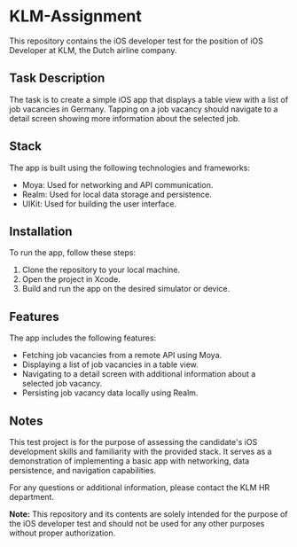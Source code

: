 # KLM-Assignment

This repository contains the iOS developer test for the position of iOS Developer at KLM, the Dutch airline company.

## Task Description

The task is to create a simple iOS app that displays a table view with a list of job vacancies in Germany. Tapping on a job vacancy should navigate to a detail screen showing more information about the selected job.

## Stack

The app is built using the following technologies and frameworks:
- Moya: Used for networking and API communication.
- Realm: Used for local data storage and persistence.
- UIKit: Used for building the user interface.

## Installation

To run the app, follow these steps:

1. Clone the repository to your local machine.
2. Open the project in Xcode.
3. Build and run the app on the desired simulator or device.

## Features

The app includes the following features:

- Fetching job vacancies from a remote API using Moya.
- Displaying a list of job vacancies in a table view.
- Navigating to a detail screen with additional information about a selected job vacancy.
- Persisting job vacancy data locally using Realm.

## Notes

This test project is for the purpose of assessing the candidate's iOS development skills and familiarity with the provided stack. It serves as a demonstration of implementing a basic app with networking, data persistence, and navigation capabilities.

For any questions or additional information, please contact the KLM HR department.

**Note:** This repository and its contents are solely intended for the purpose of the iOS developer test and should not be used for any other purposes without proper authorization.
